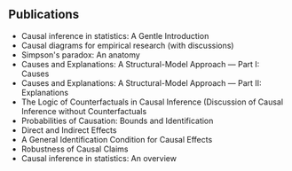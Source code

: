 <h2> Publications </h2>

<ul>

 <li><a target="_blank" href="https://github.com/manjunath5496/Judea-Pearl-Publications/blob/master/pearl(1).pdf" style="text-decoration:none;">Causal inference in statistics: A Gentle Introduction</a></li>


 <li><a target="_blank" href="https://github.com/manjunath5496/Judea-Pearl-Publications/blob/master/pearl(2).pdf" style="text-decoration:none;">Causal diagrams for empirical research (with discussions)</a></li>

<li><a target="_blank" href="https://github.com/manjunath5496/Judea-Pearl-Publications/blob/master/pearl(3).pdf" style="text-decoration:none;">Simpson's paradox: An anatomy</a></li>
 <li><a target="_blank" href="https://github.com/manjunath5496/Judea-Pearl-Publications/blob/master/pearl(4).pdf" style="text-decoration:none;">Causes and Explanations: A Structural-Model Approach — Part I: Causes</a></li>                              
<li><a target="_blank" href="https://github.com/manjunath5496/Judea-Pearl-Publications/blob/master/pearl(5).pdf" style="text-decoration:none;">Causes and Explanations: A Structural-Model Approach — Part II: Explanations</a></li>
<li><a target="_blank" href="https://github.com/manjunath5496/Judea-Pearl-Publications/blob/master/pearl(6).pdf" style="text-decoration:none;">The Logic of Counterfactuals in Causal Inference (Discussion of Causal Inference without Counterfactuals</a></li>
 <li><a target="_blank" href="https://github.com/manjunath5496/Judea-Pearl-Publications/blob/master/pearl(7).pdf" style="text-decoration:none;">Probabilities of Causation: Bounds and Identification</a></li>

 <li><a target="_blank" href="https://github.com/manjunath5496/Judea-Pearl-Publications/blob/master/pearl(8).pdf" style="text-decoration:none;"> Direct and Indirect Effects</a></li>
   <li><a target="_blank" href="https://github.com/manjunath5496/Judea-Pearl-Publications/blob/master/pearl(9).pdf" style="text-decoration:none;">A General Identification Condition for Causal Effects</a></li>
  
   
 <li><a target="_blank" href="https://github.com/manjunath5496/Judea-Pearl-Publications/blob/master/pearl(10).pdf" style="text-decoration:none;">Robustness of Causal Claims</a></li>                              
<li><a target="_blank" href="https://github.com/manjunath5496/Judea-Pearl-Publications/blob/master/pearl(11).pdf" style="text-decoration:none;">Causal inference in statistics:
An overview</a></li>
</ul>
